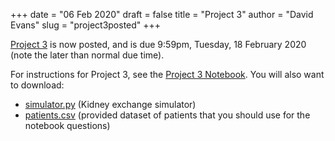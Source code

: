 +++
date = "06 Feb 2020"
draft = false
title = "Project 3"
author = "David Evans"
slug = "project3posted"
+++

[Project 3](/project3/) is now posted, and is due 9:59pm, Tuesday, 18
February 2020 (note the later than normal due time).

For instructions for Project 3, see the 
<a href="https://github.com/uvammm/uvammm.github.io/raw/master/projects/project3/project3.ipynb">Project 3 Notebook</a>. You will also want to download:
<ul>
<li> <a href="https://github.com/uvammm/uvammm.github.io/raw/master/projects/project3/simulator.py">simulator.py</a> (Kidney exchange simulator)
<li> <a href="https://github.com/uvammm/uvammm.github.io/raw/master/projects/project3/patients.csv">patients.csv</a> (provided dataset of patients that you should use for the notebook questions)
</ul>

